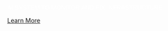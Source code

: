 <p style="color: white !important; font-family: Arial, Helvetica, sans-serif !important; margin: 0 0 10px 0; padding: 0 !important; font-weight:500 !important; font-style: normal !important;" class="headline-text">AI SYSTEM TO MONITOR AND FIX INFRASTRUCTURE</p>

<a href="/products/monboss">Learn More</a>